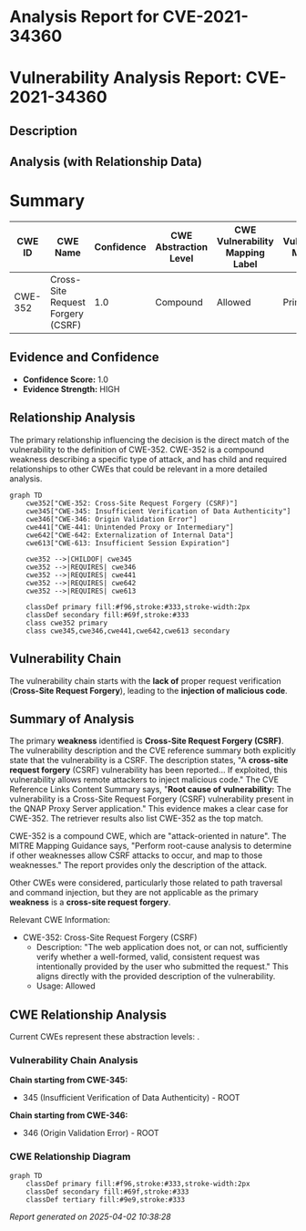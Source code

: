 # Analysis Report for CVE-2021-34360

# Vulnerability Analysis Report: CVE-2021-34360

## Description



## Analysis (with Relationship Data)

# Summary
| CWE ID | CWE Name | Confidence | CWE Abstraction Level | CWE Vulnerability Mapping Label | CWE-Vulnerability Mapping Notes |
|---|---|---|---|---|---|
| CWE-352 | Cross-Site Request Forgery (CSRF) | 1.0 | Compound | Allowed | Primary CWE |

## Evidence and Confidence

*   **Confidence Score:** 1.0
*   **Evidence Strength:** HIGH

## Relationship Analysis
The primary relationship influencing the decision is the direct match of the vulnerability to the definition of CWE-352. CWE-352 is a compound weakness describing a specific type of attack, and has child and required relationships to other CWEs that could be relevant in a more detailed analysis.

```mermaid
graph TD
    cwe352["CWE-352: Cross-Site Request Forgery (CSRF)"]
    cwe345["CWE-345: Insufficient Verification of Data Authenticity"]
    cwe346["CWE-346: Origin Validation Error"]
    cwe441["CWE-441: Unintended Proxy or Intermediary"]
    cwe642["CWE-642: Externalization of Internal Data"]
    cwe613["CWE-613: Insufficient Session Expiration"]

    cwe352 -->|CHILDOF| cwe345
    cwe352 -->|REQUIRES| cwe346
    cwe352 -->|REQUIRES| cwe441
    cwe352 -->|REQUIRES| cwe642
    cwe352 -->|REQUIRES| cwe613

    classDef primary fill:#f96,stroke:#333,stroke-width:2px
    classDef secondary fill:#69f,stroke:#333
    class cwe352 primary
    class cwe345,cwe346,cwe441,cwe642,cwe613 secondary
```

## Vulnerability Chain
The vulnerability chain starts with the **lack of** proper request verification (**Cross-Site Request Forgery**), leading to the **injection of malicious code**.

## Summary of Analysis
The primary **weakness** identified is **Cross-Site Request Forgery (CSRF)**. The vulnerability description and the CVE reference summary both explicitly state that the vulnerability is a CSRF. The description states, "A **cross-site request forgery** (CSRF) vulnerability has been reported... If exploited, this vulnerability allows remote attackers to inject malicious code." The CVE Reference Links Content Summary says, "**Root cause of vulnerability:** The vulnerability is a Cross-Site Request Forgery (CSRF) vulnerability present in the QNAP Proxy Server application." This evidence makes a clear case for CWE-352. The retriever results also list CWE-352 as the top match.

CWE-352 is a compound CWE, which are "attack-oriented in nature". The MITRE Mapping Guidance says, "Perform root-cause analysis to determine if other weaknesses allow CSRF attacks to occur, and map to those weaknesses." The report provides only the description of the attack.

Other CWEs were considered, particularly those related to path traversal and command injection, but they are not applicable as the primary **weakness** is a **cross-site request forgery**.

Relevant CWE Information:
- CWE-352: Cross-Site Request Forgery (CSRF)
  - Description: "The web application does not, or can not, sufficiently verify whether a well-formed, valid, consistent request was intentionally provided by the user who submitted the request." This aligns directly with the provided description of the vulnerability.
  - Usage: Allowed


## CWE Relationship Analysis

Current CWEs represent these abstraction levels: .


### Vulnerability Chain Analysis

**Chain starting from CWE-345:**
- 345 (Insufficient Verification of Data Authenticity) - ROOT


**Chain starting from CWE-346:**
- 346 (Origin Validation Error) - ROOT



### CWE Relationship Diagram

```mermaid
graph TD
    classDef primary fill:#f96,stroke:#333,stroke-width:2px
    classDef secondary fill:#69f,stroke:#333
    classDef tertiary fill:#9e9,stroke:#333
```



*Report generated on 2025-04-02 10:38:28*
